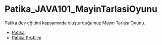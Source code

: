 # Patika_JAVA101_MayinTarlasiOyunu
Patika.dev eğitimi kapsamında oluşturduğumuz Mayın Tarlası Oyunu.


- [Patika](https://app.patika.dev/)
- [Patika Profilim](https://app.patika.dev/aytac)

